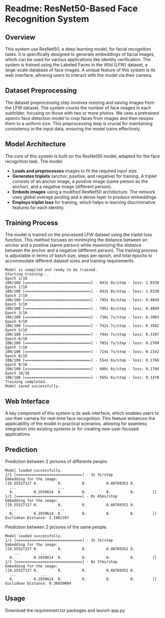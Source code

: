 # Readme: ResNet50-Based Face Recognition System

## Overview

This system use ResNet50, a deep learning model, for facial recognition tasks. It is specifically designed to generate embeddings of facial images, which can be used for various applications like identity verification. The system is trained using the Labeled Faces in the Wild (LFW) dataset, a large-scale database of face images. A unique feature of this system is its web interface, allowing users to interact with the model via their camera.

## Dataset Preprocessing

The dataset preprocessing step involves resizing and saving images from the LFW dataset. The system counts the number of face images in each subfolder, focusing on those with two or more photos. We uses a pretrained opencv face detection model to crop faces from images and then resizes them to a uniform size. This preprocessing step is crucial for maintaining consistency in the input data, ensuring the model trains effectively.

## Model Architecture

The core of this system is built on the ResNet50 model, adapted for the face recognition task. The model:

- **Loads and preprocesses** images to fit the required input size.
- **Generates triplets** (anchor, positive, and negative) for training. A triplet consists of an anchor image, a positive image (same person as the anchor), and a negative image (different person).
- **Embeds images** using a modified ResNet50 architecture. The network uses global average pooling and a dense layer to produce embeddings.
- **Employs triplet loss** for training, which helps in learning discriminative features for each identity.

## Training Process

The model is trained on the processed LFW dataset using the triplet loss function. This method focuses on minimizing the distance between an anchor and a positive (same person) while maximizing the distance between the anchor and a negative (different person). The training process is adjustable in terms of batch size, steps per epoch, and total epochs to accommodate different dataset sizes and training requirements.

```
Model is compiled and ready to be trained.
Starting training...
Epoch 1/10
100/100 [==============================] - 843s 8s/step - loss: 1.9330
Epoch 2/10
100/100 [==============================] - 843s 8s/step - loss: 1.9330
Epoch 2/10
100/100 [==============================] - 795s 8s/step - loss: 0.4049
Epoch 3/10
100/100 [==============================] - 795s 8s/step - loss: 0.4049
Epoch 3/10
100/100 [==============================] - 738s 7s/step - loss: 0.3983
Epoch 4/10
100/100 [==============================] - 742s 7s/step - loss: 0.3562
Epoch 5/10
100/100 [==============================] - 744s 7s/step - loss: 0.3197
Epoch 6/10
100/100 [==============================] - 703s 7s/step - loss: 0.2769
Epoch 7/10
100/100 [==============================] - 714s 7s/step - loss: 0.2142
Epoch 8/10
100/100 [==============================] - 554s 6s/step - loss: 0.1768
Epoch 9/10
100/100 [==============================] - 600s 6s/step - loss: 0.1704
Epoch 10/10
100/100 [==============================] - 565s 6s/step - loss: 0.1478
Training completed.
Model saved successfully.
```

## Web Interface

A key component of this system is its web interface, which enables users to use their camera for real-time face recognition. This feature enhances the applicability of the model in practical scenarios, allowing for seamless integration into existing systems or for creating new user-focused applications.

## Prediction
Prediction between 2 pictures of differents people.
```
Model loaded successfully.
1/1 [==============================] - 3s 3s/step
Embedding for the image:
[[0.55527127 0.         0.         0.         0.48789352 0.
  ...                   ... 
  0.         0.2939614  0.         0.         0.         0.        ]]
1/1 [==============================] - 0s 65ms/step
Embedding for the image:
[[0.55527127 0.         0.         0.         0.48789352 0.
  ...                   ... 
  0.         0.2939614  0.         0.         0.         0.        ]]
Euclidean Distance: 2.1662397
```

Prediction between 2 pictures of the same people.
```
Model loaded successfully.
1/1 [==============================] - 3s 3s/step
Embedding for the image:
[[0.55527127 0.         0.         0.         0.48789352 0.
    ...         ...
  0.         0.2939614  0.         0.         0.         0.        ]]
1/1 [==============================] - 0s 57ms/step
Embedding for the image:
[[0.55527127 0.         0.         0.         0.48789352 0.
  ...           ...
  0.         0.2939614  0.         0.         0.         0.        ]]
Euclidean Distance: 0.36959004
```

## Usage

Download the requirement.txt packages and launch app.py